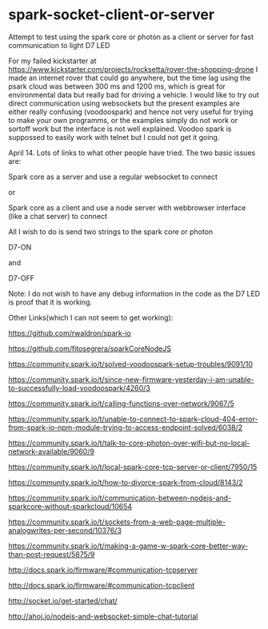 # spark-socket-client-or-server
Attempt to test using the spark core or photon as a client or server for fast communication to light D7 LED


For my failed kickstarter at https://www.kickstarter.com/projects/rocksetta/rover-the-shopping-drone I made an internet rover that could go anywhere, but the time lag using the psark cloud was between 300 ms and 1200 ms, which is great for environmental data but really bad for driving a vehicle. I would like to try out direct communication using websockets but the present examples are either really confusing (voodoospark) and hence not very useful for trying to make your own programms, or the examples simply do not work or sortoff work but the interface is not well explained. Voodoo spark is suppossed to easily work with telnet but I could not get it going.



April 14. Lots of links to what other people have tried. The two basic issues are:





Spark core as a server and use a regular websocket to connect

or

Spark core as a client and use a node server with webbrowser interface (like a chat server) to connect

All I wish to do is send two strings to the spark core or photon


D7-ON


and


D7-OFF


Note: I do not wish to have any debug information in the code as the D7 LED is proof that it is working.


Other Links(which I can not seem to get working):

https://github.com/rwaldron/spark-io

https://github.com/fitosegrera/sparkCoreNodeJS

https://community.spark.io/t/solved-voodoospark-setup-troubles/9091/10

https://community.spark.io/t/since-new-firmware-yesterday-i-am-unable-to-successfully-load-voodoospark/4260/3

https://community.spark.io/t/calling-functions-over-network/9067/5


https://community.spark.io/t/unable-to-connect-to-spark-cloud-404-error-from-spark-io-npm-module-trying-to-access-endpoint-solved/6038/2


https://community.spark.io/t/talk-to-core-photon-over-wifi-but-no-local-network-available/9060/9


https://community.spark.io/t/local-spark-core-tcp-server-or-client/7950/15




https://community.spark.io/t/how-to-divorce-spark-from-cloud/8143/2



https://community.spark.io/t/communication-between-nodejs-and-sparkcore-without-sparkcloud/10654



https://community.spark.io/t/sockets-from-a-web-page-multiple-analogwrites-per-second/10376/3



https://community.spark.io/t/making-a-game-w-spark-core-better-way-than-post-request/5875/9


http://docs.spark.io/firmware/#communication-tcpserver


http://docs.spark.io/firmware/#communication-tcpclient


http://socket.io/get-started/chat/



http://ahoj.io/nodejs-and-websocket-simple-chat-tutorial















